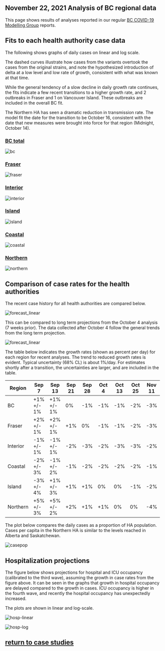 ## November 22, 2021 Analysis of BC regional data

This page shows results of analyses reported in our regular [BC COVID-19 Modelling Group](https://bccovid-19group.ca/) reports.

## Fits to each health authority case data

The following shows graphs of daily cases on linear and log scale.

The dashed curves illustrate how cases from the variants overtook the cases from the original strains, and
note the hypothesized introduction of delta at a low level and low rate of growth, consistent with
what was known at that time.

While the general tendency of a slow decline in daily growth rate continues, the fits indicate
a few recent transitions to a higher growth rate, and 2 outbreaks in Fraser and 1 on Vancouver Island.
These outbreaks are included in the overall BC fit.

The Northern HA has seen a dramatic reduction in transmission rate.
The model fit the date for the transition to be October 16, consistent with the date that
new measures were brought into force for that region (Midnight, October 14).

### [BC total](img/bc_2_9_1122.pdf)

![bc](img/bc_2_9_1122.png)

### [Fraser](img/fraser_2_9_1122.pdf)

![fraser](img/fraser_2_9_1122.png)

### [Interior](img/interior_2_9_1122.pdf)

![interior](img/interior_2_9_1122.png)

### [Island](img/island_2_9_1122.pdf)

![island](img/island_2_9_1122.png)

### [Coastal](img/coastal_2_9_1122.pdf)

![coastal](img/coastal_2_9_1122.png)

### [Northern](img/northern_2_9_1122.pdf)

![northern](img/northern_2_9_1122.png)

## Comparison of case rates for the health authorities

The recent case history for all health authorities are compared below.

![forecast_linear](img/BC_2_9_1122_HA.png)

This can be compared to long term
projections from the October 4 analysis (7 weeks prior).
The data collected after October 4 follow the
general trends from the long term projection.

![forecast_linear](img/BC_2_9_1004_HA.png)

The table below indicates the growth rates (shown as percent per day)
for each region for recent analyses.
The trend to reduced growth rates is evident.
Typical uncertainty (68% CL) is about 1%/day.
For estimates shortly after a transition, the uncertainties are
larger, and are included in the table.

Region | Sep 7 | Sep 13 | Sep 21 | Sep 28 | Oct 4 | Oct 13 | Oct 25 | Nov 11 | Nov 22
---|---|---|---|---|---|---|---|---|---
BC | +1% +/- 1% | +1% +/- 1% | 0% | -1% | -1% | -1% | -2% | -3% | -3%
Fraser | +2% +/- 1% | +2% +/- 1% | +1% | 0% | -1% | -1% | -2% | -3% | -3%
Interior | -1% +/- 1% | -1% +/- 1% | -2% | -3% | -2% | -3% | -3% | -2% | -1%
Coastal | -2% +/- 3% | -1% +/- 2% | -1% | -2% | -2% | -2% | -2% | -1% | -2%
Island | -3% +/- 4% | +1% +/- 3% | +1% | +1% | 0% | 0% | -1% | -2% | -2%
Northern | +5% +/- 3% | +5% +/- 2% | +2% | +1%  | +1% | 0% | 0% | -4% | -3%

The plot below compares the daily cases as a proportion of HA population.
Cases per capita in the Northern HA is similar to the levels reached in Alberta and Saskatchewan.

![casepop](img/BC_2_9_1122_compare_casepop.png)

## Hospitalization projections

The figure below shows projections for hospital and ICU occupancy (calibrated to the third wave),
assuming the growth in case rates from the figure above.
It can be seen in the graphs that growth in hospital occupancy are delayed compared to the growth in cases.
ICU occupancy is higher in the fourth wave, and recently the hospital occupancy has unexpectedly increased.

The plots are shown in linear and log-scale.

![hosp-linear](img/bc_2_9_1122_linear_proj.png)

![hosp-log](img/bc_2_9_1122_log_proj.png)


## [return to case studies](../index.md)



